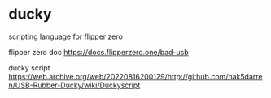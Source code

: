 # ducky
scripting language for flipper zero

flipper zero doc
https://docs.flipperzero.one/bad-usb

ducky script
https://web.archive.org/web/20220816200129/http://github.com/hak5darren/USB-Rubber-Ducky/wiki/Duckyscript

